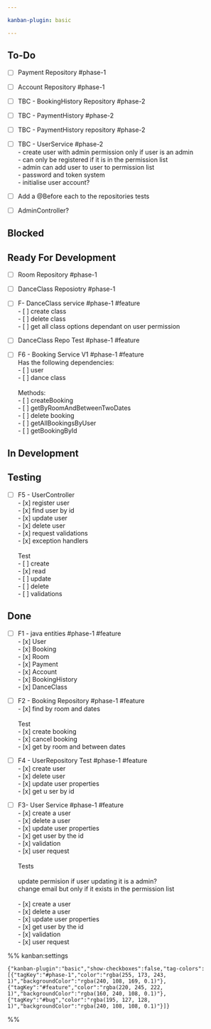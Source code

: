 ```yaml
---

kanban-plugin: basic

---
```


## To-Do

- [ ] Payment Repository #phase-1
- [ ] Account Repository #phase-1
- [ ] TBC - BookingHistory Repository #phase-2
- [ ] TBC - PaymentHistory #phase-2
- [ ] TBC - PaymentHistory repository #phase-2
- [ ] TBC - UserService #phase-2 <br>- create user with admin permission only if user is an admin<br>- can only be registered if it is in the permission list<br>- admin can add user to user to permission list<br>- password and token system<br>- initialise user account?
- [ ] Add a @Before each to the repositories tests
- [ ] AdminController?


## Blocked



## Ready For Development

- [ ] Room Repository #phase-1
- [ ] DanceClass Reposiotry #phase-1
- [ ] F- DanceClass service #phase-1 #feature <br>- [ ] create class<br>- [ ] delete class<br>- [ ] get all class options dependant on user permission
- [ ] DanceClass Repo Test #phase-1 #feature
- [ ] F6 - Booking Service V1 #phase-1 #feature <br>Has the following dependencies:<br>- [ ] user <br>- [ ] dance class<br><br>Methods:<br>- [ ] createBooking<br>- [ ] getByRoomAndBetweenTwoDates<br>- [ ] delete booking<br>- [ ] getAllBookingsByUser<br>- [ ] getBookingById


## In Development



## Testing

- [ ] F5 - UserController<br>- [x] register user<br>- [x] find user by id<br>- [x] update user<br>- [x] delete user<br>- [x] request validations<br>- [x] exception handlers <br><br>Test<br>- [ ] create<br>- [x] read<br>- [ ] update<br>- [ ] delete<br>- [ ] validations


## Done

- [ ] F1 - java entities #phase-1 #feature <br>- [x] User<br>- [x] Booking<br>- [x] Room<br>- [x] Payment<br>- [x] Account<br>- [x] BookingHistory<br>- [x] DanceClass
- [ ] F2 - Booking Repository #phase-1 #feature <br>- [x] find by room and dates<br><br>Test<br>- [x] create booking<br>- [x] cancel booking<br>- [x] get by room and between dates
- [ ] F4 - UserRepository Test #phase-1 #feature <br>- [x] create user<br>- [x] delete user<br>- [x] update user properties<br>- [x] get u ser by id
- [ ] F3- User Service #phase-1 #feature <br>- [x] create a user<br>- [x] delete a user<br>- [x] update user properties<br>- [x] get user by the id<br>- [x] validation<br>- [x] user request<br><br>Tests<br><br>update permision if user updating it is a admin?<br>change email but only if it exists in the permission list<br><br>- [x] create a user<br>- [x] delete a user<br>- [x] update user properties<br>- [x] get user by the id<br>- [x] validation<br>- [x] user request




%% kanban:settings
```
{"kanban-plugin":"basic","show-checkboxes":false,"tag-colors":[{"tagKey":"#phase-1","color":"rgba(255, 173, 243, 1)","backgroundColor":"rgba(240, 108, 169, 0.1)"},{"tagKey":"#feature","color":"rgba(220, 245, 222, 1)","backgroundColor":"rgba(160, 240, 108, 0.1)"},{"tagKey":"#bug","color":"rgba(195, 127, 128, 1)","backgroundColor":"rgba(240, 108, 108, 0.1)"}]}
```
%%